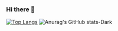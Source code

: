 ### Hi there 👋


[![Top Langs](https://github-readme-stats.vercel.app/api/top-langs/?username=emiraleph&layout=donut-vertical&theme=dracula)]()  ![Anurag's GitHub stats-Dark](https://github-readme-stats.vercel.app/api?username=emiraleph&show_icons=true&theme=dark#gh-dark-mode-only)




<!--
**emiraleph/emiraleph** is a ✨ _special_ ✨ repository because its `README.md` (this file) appears on your GitHub profile.

Here are some ideas to get you started:

- 🔭 I’m currently working on ...
- 🌱 I’m currently learning ...
- 👯 I’m looking to collaborate on ...
- 🤔 I’m looking for help with ...
- 💬 Ask me about ...
- 📫 How to reach me: ...
- 😄 Pronouns: ...
- ⚡ Fun fact: ...
-->
